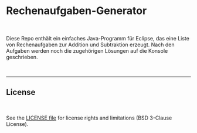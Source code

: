 # Rechenaufgaben-Generator #

<br>

Diese Repo enthält ein einfaches Java-Programm für Eclipse, das eine Liste von Rechenaufgaben zur Addition und
Subtraktion erzeugt. Nach den Aufgaben werden noch die zugehörigen Lösungen auf die Konsole geschrieben.

<br>

----

## License ##

<br>

See the [LICENSE file](LICENSE.md) for license rights and limitations (BSD 3-Clause License).

<br>
